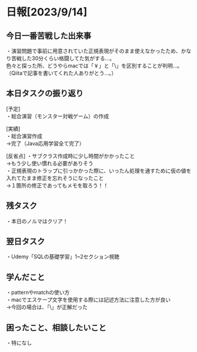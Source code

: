 
# 日報[2023/9/14]

## 今日一番苦戦した出来事  
・演習問題で事前に用意されていた正規表現がそのまま使えなかったため、かなり苦戦した30分くらい格闘してた気がする…。  
色々と探った所、どうやらmacでは「￥」と「\」を区別することが判明…。（Qiitaで記事を書いてくれた人ありがとう…。）  
  
## 本日タスクの振り返り
[予定]  
・総合演習（モンスター対戦ゲーム）の作成  
  
[実績]  
・総合演習作成  
→完了（Java応用学習全て完了）  

[反省点]
・サブクラス作成時に少し時間がかかったこと  
→もう少し使い慣れる必要がありそう  
・正規表現のトラップに引っかかった際に、いったん処理を通すために仮の値を入れてたまま修正を忘れそうになったこと  
→１箇所の修正であってもメモを取ろう！！  
  
## 残タスク  
・本日のノルマはクリア！  
  
## 翌日タスク  
・Udemy「SQLの基礎学習」1~2セクション視聴  
  
## 学んだこと 
・patternやmatchの使い方  
・macでエスケープ文字を使用する際には記述方法に注意した方が良い  
→今回の場合は、「\\」が正解だった  
  
## 困ったこと、相談したいこと
・特になし  
